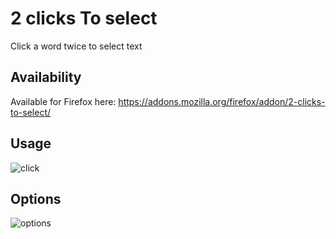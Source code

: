 # 2 clicks To select

Click a word twice to select text

## Availability

Available for Firefox here: https://addons.mozilla.org/firefox/addon/2-clicks-to-select/

## Usage

![click](screenshot/click.png)

## Options

![options](screenshot/options.png)
